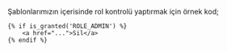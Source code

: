 
Şablonlarımızın içerisinde rol kontrolü yaptırmak için örnek kod; 
    
    
    {% if is_granted('ROLE_ADMIN') %}
        <a href="...">Sil</a>
    {% endif %}